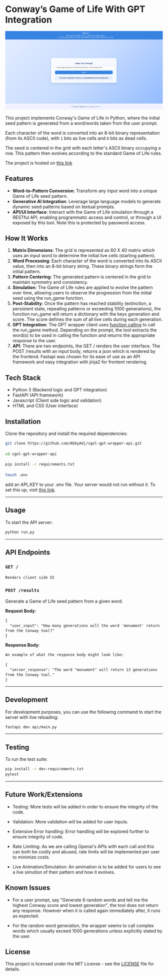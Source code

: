 # Conway’s Game of Life With GPT Integration

![alt text](UI.png)

This project implements Conway's Game of Life in Python, where the initial seed pattern is generated from a word/words taken from the user prompt.

Each character of the word is converted into an 8-bit binary representation (from its ASCII code), with `1` bits as live cells and `0` bits as dead cells.

The seed is centered in the grid with each letter's ASCII binary occupying a row. This pattern then evolves according to the standard Game of Life rules.

The project is hosted on [this link](https://cgol-gpt-wrapper.onrender.com/)

## Features

- **Word-to-Pattern Conversion**: Transform any input word into a unique Game of Life seed pattern.
- **Generative AI Integration**: Leverage large language models to generate dynamic seed patterns based on textual prompts.
- **API/UI Interface**: Interact with the Game of Life simulation through a RESTful API, enabling programmatic access and control, or through a UI exposed by this tool. Note this is protected by password access.

## How It Works

1. **Matrix Dimensions**: The grid is represented as 60 X 40 matrix which uses an input word to determine the initial live cells (starting pattern).
2. **Word Processing**: Each character of the word is converted into its ASCII value, then into an 8-bit binary string. These binary strings form the initial pattern.
3. **Pattern Centering**: The generated pattern is centered in the grid to maintain symmetry and consistency.
4. **Simulation**: The Game of Life rules are applied to evolve the pattern over time, allowing users to observe the progression from the initial seed using the run_game function.
5. **Post-Stability**: Once the pattern has reached stability (extinction, a persistent state, repeating patterns or exceeding 1000 generations), the function run_game will return a dictionary with the keys generation and score.
The score defines the sum of all live cells during each generation.
6. **GPT Integration**: The GPT wrapper client uses [function calling](https://platform.openai.com/docs/guides/function-calling) to call the run_game method. Depending on the prompt, the tool extracts the word(s) to be used in calling the function and returns the appropriate response to the user.
7. **API**: There are two endpoints, the GET / renders the user interface. The POST /results with an input body, returns a json which is rendered by the frontend. Fastapi was chosen for its ease of use as an API framework and easy integration with jinja2 for frontent rendering.

## Tech Stack
- Python 3 (Backend logic and GPT integration)
- FastAPI (API framework)
- Javascript (Client side logic and validation)
- HTML and CSS (User interface)

## Installation

Clone the repository and install the required dependencies:

```bash
git clone https://github.com/AbbyAdj/cgol-gpt-wrapper-api.git

cd cgol-gpt-wrapper-api

pip install -r requirements.txt

touch .env 

```
 add an API_KEY to your .env file. Your server would not run without it. To set this up, visit [this link](https://platform.openai.com/).

---

## Usage

To start the API server:

```bash
python run.py
```

---

## API Endpoints

### `GET /`

```
Renders client side UI
```

### `POST /results`

Generate a Game of Life seed pattern from a given word.

**Request Body**:

```
{
  "user_input": "How many generations will the word 'monument' return from the Conway tool?"
}

```
**Response Body**:
```
An example of what the response body might look like:

{
  "server_response": "The word "monument" will return 13 generations from the Conway tool."
}

```
---

## Development

For development purposes, you can use the following command to start the server with live reloading:

```bash
fastapi dev api/main.py
```
---

## Testing

To run the test suite:

```bash
pip install -r dev-requirements.txt
pytest
```
---

## Future Work/Extensions

- Testing: More tests will be added in order to ensure the integrity of the code.

- Validation: More validation will be added for user inputs.

- Extensive Error handling: Error handling will be explored further to ensure integrity of code.

- Rate Limiting: As we are calling Openai's APIs with each call and this can both be costly and abused, rate limits will be implemented per user to minimize costs.

- Live Animation/Simulation: An amimation is to be added for users to see a live simution of their pattern and how it evolves.


## Known Issues

- For a user prompt, say "Generate 6 random words and tell me the highest Conway score and lowest generation", the tool does not return any response. However when it is called again immediately after, it runs as expected.

- For the random word generation, the wrapper seems to call complex words which usually exceed 1000 generations unless explicitly stated by the user.

## License

This project is licensed under the MIT License - see the [LICENSE](LICENSE) file for details.

